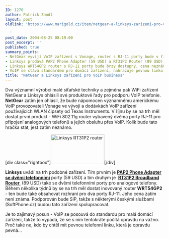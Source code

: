 ```yaml
---
ID: 1270
author: Patrick Zandl
layout: post
oldlink: 'https://www.marigold.cz/item/netgear-a-linksys-zarizeni-pro-voip-business

  '
post_date: 2004-08-25 08:19:00
post_excerpt: ''
published: true
summary_points:
- NetGear vyvíjí VoIP zařízení s Vonage, router s RJ-11 porty bude v říjnu.
- Linksys prodává PAP2 Phone Adapter (59 USD) a RT31P2 Router (89 USD).
- Linksys WRT54GP2 router s RJ-11 porty bude brzy dostupný, cena neznámá.
- VoIP se stává standardem pro domácí zařízení, nahrazuje pevnou linku.
title: "NetGear a Linksys zařízení pro VoIP business"
---
```


<p>
Dva významní výrobci malé síťařské techniky a zejména pak WiFi zařízení NetGear a Linksys ohlásili své produktové řady pro podporu VoIP telefonie. <strong>NetGear</strong> zatím jen ohlásil, že bude nápomocen významnému americkému VoIP provozovateli Vonage ve vývoji a dodávkách VoIP zařízení používajících WLAN čipsety od Texas Instruments. V říjnu by se na trh měl dostat první produkt - WiFi 802.11g router vybavený dvěma porty RJ-11 pro připojení analogových telefonů a jejich obsluhu přes VoIP. Kolik bude tato hračka stát, jest zatím neznámo. </p>
<div class="rightbox">[div class="rightbox"]<img src="/wp-content/uploads/20040825-linksysRT31P2.jpg" alt="Linksys RT31P2 router" width="170" height="94" />[/div]</div><p>
<strong>Linksys</strong> uvádí na trh podobné zařízení. Tím prvním je <a href="http://www.linksys.com/products/product.asp?prid=651&amp;scid=38" target="_offsite"><b>PAP2 Phone Adapter se dvěmi telefonními</b></a> porty (59 USD) a tím druhým je  <a href="http://www.linksys.com/products/product.asp?prid=652&amp;scid=29" target="_offsite"><b>RT31P2 Broadband Router </b></a> (89 USD) také se dvěmi telefonními porty pro analogové telefony. Během několika týdnů by se na trh měl dostat inovovaný router <strong>WRT54GP2</strong> - ten bude také obsahovat rozhraní pro dva porty RJ-11. Jeho cena zatím není známa. Podporován bude SIP, takže s některými českými službami (SoftPhone.cz) budou tato zařízení spolupracovat. </p>
<p>
Je to zajímavý posun - VoIP se posouvá do standardu pro malá domácí zařízení, takže to vypadá, že se s ním tentokráte počítá opravdu na vážno. Proč také ne, kdo by chtěl mít pevnou telefonní linku, která je opravdu pevná...</p>
